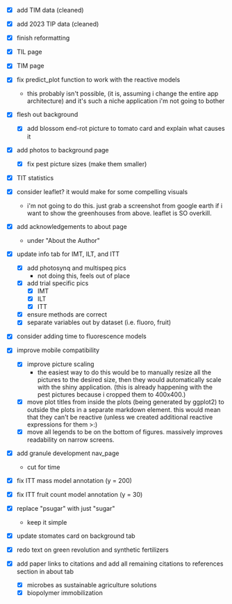 - [x] add TIM data (cleaned)
- [x] add 2023 TIP data (cleaned)
- [x] finish reformatting
- [x] TIL page
- [x] TIM page
- [x] fix predict_plot function to work with the reactive models
  - this probably isn't possible, (it is, assuming i change the entire app architecture) and it's such a niche application i'm not going to bother
- [x] flesh out background
  - [x] add blossom end-rot picture to tomato card and explain what causes it
- [x] add photos to background page
  - [x] fix pest picture sizes (make them smaller)
- [x] TIT statistics
- [x] consider leaflet? it would make for some compelling visuals
  - i'm not going to do this. just grab a screenshot from google earth if i want to show the greenhouses from above. leaflet is SO overkill.

- [x] add acknowledgements to about page
  - under "About the Author"
- [x] update info tab for IMT, ILT, and ITT
  - [x] add photosynq and multispeq pics
    - not doing this, feels out of place
  - [x] add trial specific pics
    - [x] IMT
    - [x] ILT
    - [x] ITT
  - [x] ensure methods are correct
  - [x] separate variables out by dataset (i.e. fluoro, fruit)
- [x] consider adding time to fluorescence models

- [x] improve mobile compatibility
  - [x] improve picture scaling
    - the easiest way to do this would be to manually resize all the pictures to the desired size, then they would automatically scale with the shiny application. (this is already happening with the pest pictures because i cropped them to 400x400.)
  - [x] move plot titles from inside the plots (being generated by ggplot2) to outside the plots in a separate markdown element. this would mean that they can't be reactive (unless we created additional reactive expressions for them >:)
  - [x] move all legends to be on the bottom of figures. massively improves readability on narrow screens.
- [x] add granule development nav_page
  - cut for time
- [x] fix ITT mass model annotation (y = 200)
- [x] fix ITT fruit count model annotation (y = 30)
- [x] replace "psugar" with just "sugar"
  - keep it simple
- [x] update stomates card on background tab
- [x] redo text on green revolution and synthetic fertilizers
- [x] add paper links to citations and add all remaining citations to references section in about tab
  - [x] microbes as sustainable agriculture solutions
  - [x] biopolymer immobilization
